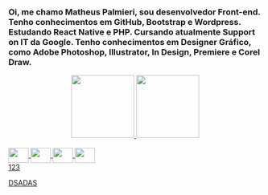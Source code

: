 ### Oi, me chamo Matheus Palmieri, sou desenvolvedor Front-end. Tenho conhecimentos em GitHub, Bootstrap e Wordpress. Estudando React Native e PHP. Cursando atualmente Support on IT da Google. Tenho conhecimentos em Designer Gráfico, como Adobe Photoshop, Illustrator, In Design, Premiere e Corel Draw.

<div align="center">
  <a href="https://github.com/matheuspalmieri">
  <img height="125em" src="https://github-readme-stats.vercel.app/api?username=matheuspalmieri&show_icons=true&theme=dracula&include_all_commits=true&count_private=true"/>
  <img height="125em" src="https://github-readme-stats.vercel.app/api/top-langs/?username=matheuspalmieri&layout=compact&langs_count=7&theme=dracula" />
    </div>
  
<div style="display: inline_block"><br>
  <img align="center" alt="" height="30" width="40" src="https://cdn.jsdelivr.net/gh/devicons/devicon/icons/html5/html5-original.svg" />
  <img align="center" alt="" height="30" width="40" src="https://cdn.jsdelivr.net/gh/devicons/devicon/icons/css3/css3-original.svg" />
  <img align="center" alt="" height="30" width="40" src="https://cdn.jsdelivr.net/gh/devicons/devicon/icons/javascript/javascript-original.svg" />
  <img align="center" alt="" height="30" width="40" src="https://cdn.jsdelivr.net/gh/devicons/devicon/icons/react/react-original.svg" />
  </div>
123
  
DSADAS
